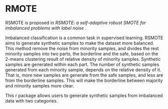 # RMOTE
RSMOTE is proposed in  *RSMOTE: a self-adaptive robust SMOTE for imbalanced problems with label noise* .

Imbalanced classification is a common task in supervised learning. RSMOTE aims to generate synthetic samples to make the dataset more balanced.   
This method remove the noise from minority samples, and divides the rest minority samples into two parts, the borderline and the safe, based on the 2-means clustering result of relative density of minority samples. Synthetic samples are generated within each part. The number of synthetic samples generated from each minority sample, depends on the relative density of it. That is, more new samples are generate from the safe samples, and less are from the borderline samples. This will make the borderline between majority and minority samples more clear.  

This r package allows users to generate synthetic samples from imbalanced data with two categories.
